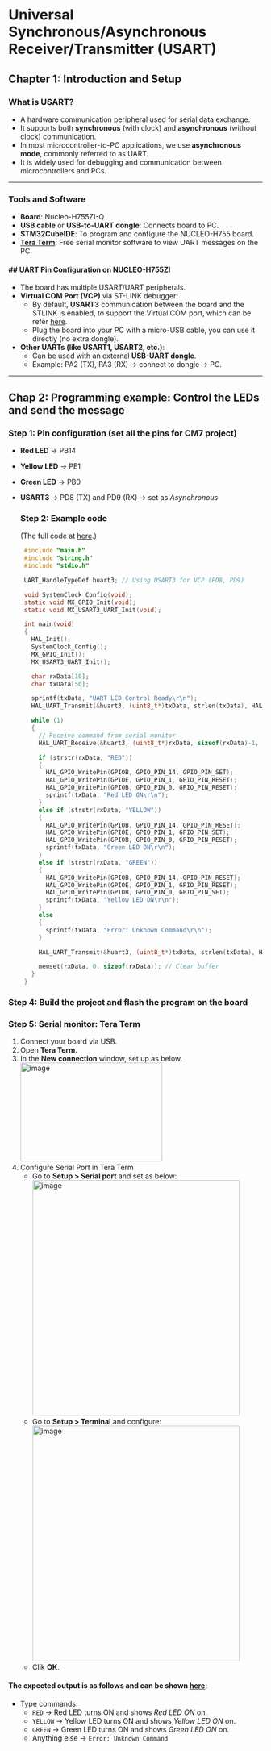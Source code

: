# Universal Synchronous/Asynchronous Receiver/Transmitter (USART)

## Chapter 1: Introduction and Setup
### What is USART?
- A hardware communication peripheral used for serial data exchange.  
- It supports both **synchronous** (with clock) and **asynchronous** (without clock) communication.  
- In most microcontroller-to-PC applications, we use **asynchronous mode**, commonly referred to as UART.  
- It is widely used for debugging and communication between microcontrollers and PCs.  

---

### Tools and Software  
- **Board**: Nucleo-H755ZI-Q   
- **USB cable** or **USB-to-UART dongle**: Connects board to PC.
- **STM32CubeIDE**: To program and configure the NUCLEO-H755 board.
- **[Tera Term](https://github.com/TeraTermProject/teraterm/releases/download/v5.4.1/teraterm-5.4.1.exe)**: Free serial monitor software to view UART messages on the PC.  

#### \## UART Pin Configuration on NUCLEO-H755ZI 
- The board has multiple USART/UART peripherals.  
- **Virtual COM Port (VCP)** via ST-LINK debugger:  
  - By default, **USART3** communication between the board and the STLINK is enabled, to support the Virtual COM port, which can be refer [here](https://github.com/HuiLing226/Lim_Doc/blob/9c81f873a7bc96f220db4fdab5ee1b550eed8dd6/Nucleo_H755/ref/Shc_UART.png).
  - Plug the board into your PC with a micro-USB cable, you can use it directly (no extra dongle).  
- **Other UARTs (like USART1, USART2, etc.)**:  
  - Can be used with an external **USB-UART dongle**.  
  - Example: PA2 (TX), PA3 (RX) → connect to dongle → PC.  

---

## Chap 2: Programming example: Control the LEDs and send the message
### Step 1: Pin configuration (set all the pins for CM7 project)
- **Red LED** → PB14  
- **Yellow LED** → PE1  
- **Green LED** → PB0
- **USART3** → PD8 (TX) and PD9 (RX) → set as *Asynchronous*

  ### Step 2: Example code
  (The full code at [here](https://github.com/HuiLing226/Lim_Doc/blob/0d6d86760e51e4b2463b8538d736f0c5d5e0019e/STM32/UART/main.c).)

  ```c
   #include "main.h"
   #include "string.h"
   #include "stdio.h"

   UART_HandleTypeDef huart3; // Using USART3 for VCP (PD8, PD9)

   void SystemClock_Config(void);
   static void MX_GPIO_Init(void);
   static void MX_USART3_UART_Init(void);

   int main(void)
   {
     HAL_Init();
     SystemClock_Config();
     MX_GPIO_Init();
     MX_USART3_UART_Init();

     char rxData[10];
     char txData[50];

     sprintf(txData, "UART LED Control Ready\r\n");
     HAL_UART_Transmit(&huart3, (uint8_t*)txData, strlen(txData), HAL_MAX_DELAY);

     while (1)
     {
       // Receive command from serial monitor
       HAL_UART_Receive(&huart3, (uint8_t*)rxData, sizeof(rxData)-1, HAL_MAX_DELAY);

       if (strstr(rxData, "RED"))
       {
         HAL_GPIO_WritePin(GPIOB, GPIO_PIN_14, GPIO_PIN_SET);
         HAL_GPIO_WritePin(GPIOE, GPIO_PIN_1, GPIO_PIN_RESET);
         HAL_GPIO_WritePin(GPIOB, GPIO_PIN_0, GPIO_PIN_RESET);
         sprintf(txData, "Red LED ON\r\n");
       }
       else if (strstr(rxData, "YELLOW"))
       {
         HAL_GPIO_WritePin(GPIOB, GPIO_PIN_14, GPIO_PIN_RESET);
         HAL_GPIO_WritePin(GPIOE, GPIO_PIN_1, GPIO_PIN_SET);
         HAL_GPIO_WritePin(GPIOB, GPIO_PIN_0, GPIO_PIN_RESET);
         sprintf(txData, "Green LED ON\r\n");
       }
       else if (strstr(rxData, "GREEN"))
       {
         HAL_GPIO_WritePin(GPIOB, GPIO_PIN_14, GPIO_PIN_RESET);
         HAL_GPIO_WritePin(GPIOE, GPIO_PIN_1, GPIO_PIN_RESET);
         HAL_GPIO_WritePin(GPIOB, GPIO_PIN_0, GPIO_PIN_SET);
         sprintf(txData, "Yellow LED ON\r\n");
       }
       else
       {
         sprintf(txData, "Error: Unknown Command\r\n");
       }

       HAL_UART_Transmit(&huart3, (uint8_t*)txData, strlen(txData), HAL_MAX_DELAY);

       memset(rxData, 0, sizeof(rxData)); // Clear buffer
     }
   }
  ```

### Step 4: Build the project and flash the program on the board

### Step 5: Serial monitor: Tera Term
1. Connect your board via USB.
2. Open **Tera Term**.
3. In the **New connection** window, set up as below.<img width="281" height="196" alt="image" src="https://github.com/user-attachments/assets/c5c26be6-cd81-428e-954d-38a2190e31b6" />
5. Configure Serial Port in Tera Term
   - Go to **Setup > Serial port** and set as below: <img width="410" height="467" alt="image" src="https://github.com/user-attachments/assets/da2cf11d-83ca-4351-97ac-d5436cbc982f" />
   - Go to **Setup > Terminal** and configure:<img width="410" height="467" alt="image" src="https://github.com/user-attachments/assets/440cc9c4-34dc-46f8-a4d4-001664bf0f6e" />
   - Clik **OK**.

#### The expected output is as follows and can be shown [here](https://drive.google.com/file/d/1HRVKbpC-2TpVPenaltfDKBtbzqenD9kI/view?usp=sharing):
- Type commands:
  - `RED` → Red LED turns ON and shows *Red LED ON* on.
  - `YELLOW` → Yellow LED turns ON and shows *Yellow LED ON* on.
  - `GREEN` → Green LED turns ON and shows *Green LED ON* on.
  - Anything else → `Error: Unknown Command`
